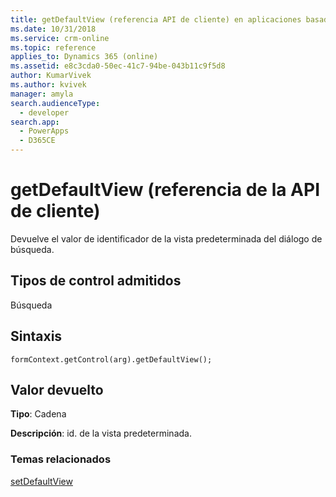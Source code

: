 ```yaml
---
title: getDefaultView (referencia API de cliente) en aplicaciones basadas en modelo| Microsoft Docs
ms.date: 10/31/2018
ms.service: crm-online
ms.topic: reference
applies_to: Dynamics 365 (online)
ms.assetid: e8c3cda0-50ec-41c7-94be-043b11c9f5d8
author: KumarVivek
ms.author: kvivek
manager: amyla
search.audienceType:
  - developer
search.app:
  - PowerApps
  - D365CE
---
```

# <a name="getdefaultview-client-api-reference"></a>getDefaultView (referencia de la API de cliente)



Devuelve el valor de identificador de la vista predeterminada del diálogo de búsqueda.

## <a name="control-types-supported"></a>Tipos de control admitidos

Búsqueda

## <a name="syntax"></a>Sintaxis
 
`formContext.getControl(arg).getDefaultView();`

## <a name="return-value"></a>Valor devuelto

**Tipo**: Cadena

**Descripción**: id. de la vista predeterminada. 


### <a name="related-topics"></a>Temas relacionados

[setDefaultView](setDefaultView.md)

